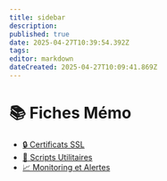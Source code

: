 ```yaml
---
title: sidebar
description: 
published: true
date: 2025-04-27T10:39:54.392Z
tags: 
editor: markdown
dateCreated: 2025-04-27T10:09:41.869Z
---
```


# 📚 Fiches Mémo

- [🔒 Certificats SSL](/ssl-certificates/README)
- [📜 Scripts Utilitaires](/scripts/README)
- [📈 Monitoring et Alertes](/monitoring/README)